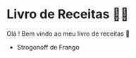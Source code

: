 # Livro de Receitas :man_cook:

Olá ! Bem vindo ao meu livro de receitas :wave:

* Strogonoff de Frango
